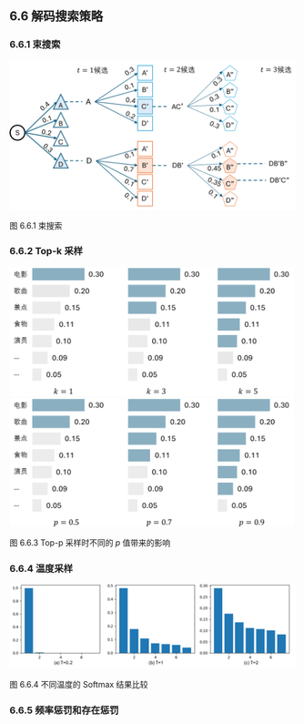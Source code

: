
## 6.6 解码搜索策略

### 6.6.1 束搜索

<img src="./img/beam_search.png" width=600>

图 6.6.1 束搜索


### 6.6.2 Top-k 采样


<img src="./img/top_k.png" width=500>

<img src="./img/top_p.png" width=500>

图 6.6.3 Top-p 采样时不同的 $p$ 值带来的影响 


### 6.6.4 温度采样

<img src="./img/temperature.png" width=800>

图 6.6.4 不同温度的 Softmax 结果比较


### 6.6.5 频率惩罚和存在惩罚


